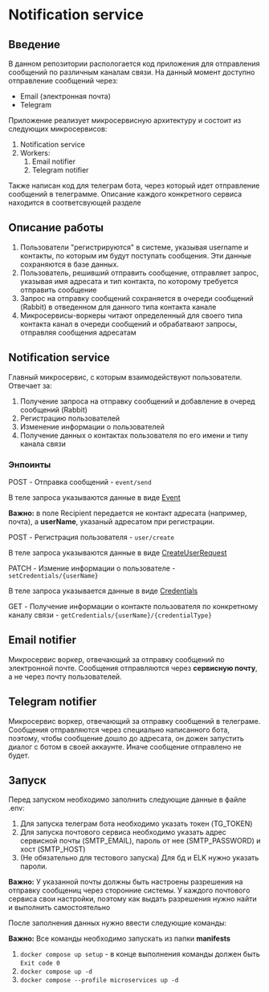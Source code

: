 # Notification service

## Введение

В данном репозитории распологается код приложения для отправления сообщений по различным каналам связи.
На данный момент доступно отправление сообщений через:
- Email (электронная почта)
- Telegram

Приложение реализует микросервисную архитектуру и состоит из следующих микросервисов:
1. Notification service
2. Workers:
    1. Email notifier
    2. Telegram notifier

Также написан код для телеграм бота, через который идет отправление сообщений в телеграмме.
Описание каждого конкретного сервиса находится в соответсвующей разделе

## Описание работы

1. Пользователи "регистрируются" в системе, указывая username и контакты, по которым им будут поступать сообщения. Эти данные сохраняются в базе данных.
2. Пользователь, решивший отправить сообщение, отправляет запрос, указывая имя адресата и тип контакта, по которому требуется отправить сообщение
3. Запрос на отправку сообщений сохраняется в очереди сообщений (Rabbit) в отведенном для данного типа контакта канале
4. Микросервисы-воркеры читают определенный для своего типа контакта канал в очереди сообщений и обрабатвают запросы, отправляя сообщения адресатам

## Notification service

Главный микросервис, с которым взаимодействуют пользователи. Отвечает за:
1. Получение запроса на отправку сообщений и добавление в очеред сообщений (Rabbit)
2. Регистрацию пользователей
3. Изменение информации о пользователей
4. Получение данных о контактах пользователя по его имени и типу канала связи

### Энпоинты

POST - Отправка сообщений - ``` event/send ```

В теле запроса указываются данные в виде [Event](https://github.com/notanumer/notification-service/blob/main/database-service/DatabaseService.Models/Rabbit/Event.cs)

**Важно:** в поле Recipient передается не контакт адресата (например, почта), а **userName**, указаный адресатом при регистрации.

POST - Регистрация пользователя - ``` user/create ```

В теле запроса указываются данные в виде [CreateUserRequest](https://github.com/notanumer/notification-service/blob/main/database-service/DatabaseService.Models/Postgres/CreateUserRequest.cs)

PATCH - Измение информации о пользователе - ``` setCredentials/{userName} ```

В теле запроса указывается данные в виде [Credentials](https://github.com/notanumer/notification-service/blob/main/database-service/DatabaseService.Models/Postgres/Credentials.cs)

GET - Получение информации о контакте пользователя по конкретному каналу связи - ``` getCredentials/{userName}/{credentialType} ```

## Email notifier

Микросервис воркер, отвечающий за отправку сообщений по электронной почте.
Сообщения отправляются через **сервисную почту**, а не через почту пользователей.

## Telegram notifier

Микросервис воркер, отвечающий за отправку сообщений в телеграме.
Сообщения отправляются через специально написанного бота, поэтому, чтобы сообщение дошло до адресата, он дожен запустить диалог с ботом в своей аккаунте. Иначе сообщение отправлено не будет.

## Запуск

Перед запуском необходимо заполнить следующие данные в файле .env:
1. Для запуска телеграм бота необходимо указать  токен (TG_TOKEN)
2. Для запуска почтового сервиса необходимо указать адрес сервисной почты (SMTP_EMAIL), пароль от нее (SMTP_PASSWORD) и хост (SMTP_HOST)
3. (Не обязательно для тестового запуска) Для бд и ELK нужно указать пароли.

**Важно:** У указанной почты должны быть настроены разрешения на отправку сообщениц через сторонние системы. У каждого почтового сервиса свои настройки, поэтому как выдать разрешения нужно найти и выполнить самостоятельно

После заполнения данных нужно ввести следующие команды: 

**Важно:** Все команды необходимо запускать из папки __manifests__

1. ``` docker compose up setup ``` - в конце выполнения команды должен быть ``` Exit code 0 ```
2. ``` docker compose up -d ```
3. ``` docker compose --profile microservices up -d ```